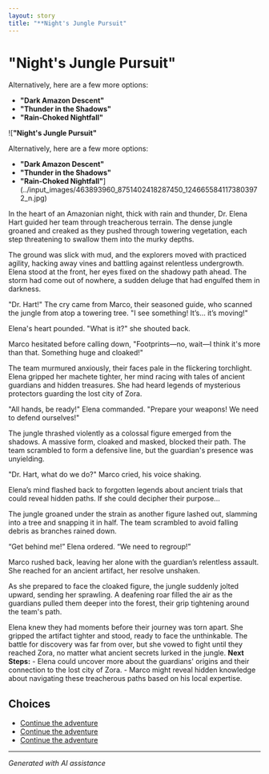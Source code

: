 ```yaml
---
layout: story
title: "**Night's Jungle Pursuit"
---
```


# **"Night's Jungle Pursuit"**

Alternatively, here are a few more options:

- **"Dark Amazon Descent"**
- **"Thunder in the Shadows"**
- **"Rain-Choked Nightfall"**

![**"Night's Jungle Pursuit"**

Alternatively, here are a few more options:

- **"Dark Amazon Descent"**
- **"Thunder in the Shadows"**
- **"Rain-Choked Nightfall"**](../input_images/463893960_8751402418287450_1246655841173803972_n.jpg)

In the heart of an Amazonian night, thick with rain and thunder, Dr. Elena Hart guided her team through treacherous terrain. The dense jungle groaned and creaked as they pushed through towering vegetation, each step threatening to swallow them into the murky depths.

The ground was slick with mud, and the explorers moved with practiced agility, hacking away vines and battling against relentless undergrowth. Elena stood at the front, her eyes fixed on the shadowy path ahead. The storm had come out of nowhere, a sudden deluge that had engulfed them in darkness.

"Dr. Hart!" The cry came from Marco, their seasoned guide, who scanned the jungle from atop a towering tree. "I see something! It’s... it’s moving!"

Elena's heart pounded. "What is it?" she shouted back.

Marco hesitated before calling down, "Footprints—no, wait—I think it's more than that. Something huge and cloaked!"

The team murmured anxiously, their faces pale in the flickering torchlight. Elena gripped her machete tighter, her mind racing with tales of ancient guardians and hidden treasures. She had heard legends of mysterious protectors guarding the lost city of Zora.

"All hands, be ready!" Elena commanded. "Prepare your weapons! We need to defend ourselves!"

The jungle thrashed violently as a colossal figure emerged from the shadows. A massive form, cloaked and masked, blocked their path. The team scrambled to form a defensive line, but the guardian's presence was unyielding.

"Dr. Hart, what do we do?" Marco cried, his voice shaking.

Elena’s mind flashed back to forgotten legends about ancient trials that could reveal hidden paths. If she could decipher their purpose...

The jungle groaned under the strain as another figure lashed out, slamming into a tree and snapping it in half. The team scrambled to avoid falling debris as branches rained down.

“Get behind me!” Elena ordered. “We need to regroup!”

Marco rushed back, leaving her alone with the guardian’s relentless assault. She reached for an ancient artifact, her resolve unshaken.

As she prepared to face the cloaked figure, the jungle suddenly jolted upward, sending her sprawling. A deafening roar filled the air as the guardians pulled them deeper into the forest, their grip tightening around the team's path.

Elena knew they had moments before their journey was torn apart. She gripped the artifact tighter and stood, ready to face the unthinkable. The battle for discovery was far from over, but she vowed to fight until they reached Zora, no matter what ancient secrets lurked in the jungle.
     **Next Steps:**
      - Elena could uncover more about the guardians' origins and their connection to the lost city of Zora.
      - Marco might reveal hidden knowledge about navigating these treacherous paths based on his local expertise.


## Choices

* [Continue the adventure](./475838291_1316583769763327_611859964883411367_n.md)
* [Continue the adventure](./20221013_144305.md)
* [Continue the adventure](./20221112_132825.md)


---
*Generated with AI assistance*

